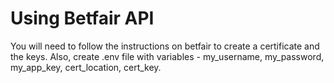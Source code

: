 
# Using Betfair API

You will need to follow the instructions on betfair to create a certificate and the keys.
Also, create .env file with variables - my_username, my_password, my_app_key, cert_location, cert_key.

